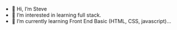- 👋 Hi, I’m Steve
- 👀 I’m interested in learning full stack.
- 🌱 I’m currently learning Front End Basic (HTML, CSS, javascript)...

<!---
SLVins/SLVins is a ✨ special ✨ repository because its `README.md` (this file) appears on your GitHub profile.
You can click the Preview link to take a look at your changes.
--->

